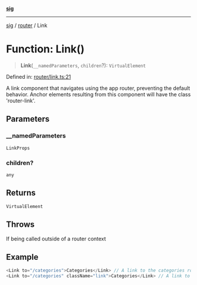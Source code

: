 [**sig**](../../README.md)

***

[sig](../../README.md) / [router](../README.md) / Link

# Function: Link()

> **Link**(`__namedParameters`, `children`?): `VirtualElement`

Defined in: [router/link.ts:21](https://github.com/OfirTheOne/sigjs/blob/3813ad713bace85b787cb7296817857283da9a85/sig/lib/router/link.ts#L21)

A link component that navigates using the app router, preventing the default behavior.
Anchor elements resulting from this component will have the class 'router-link'.

## Parameters

### \_\_namedParameters

`LinkProps`

### children?

`any`

## Returns

`VirtualElement`

## Throws

If being called outside of a router context

## Example

```ts
<Link to="/categories">Categories</Link> // A link to the categories route
<Link to="/categories" className="link">Categories</Link> // A link to the categories route with a class of link
```
